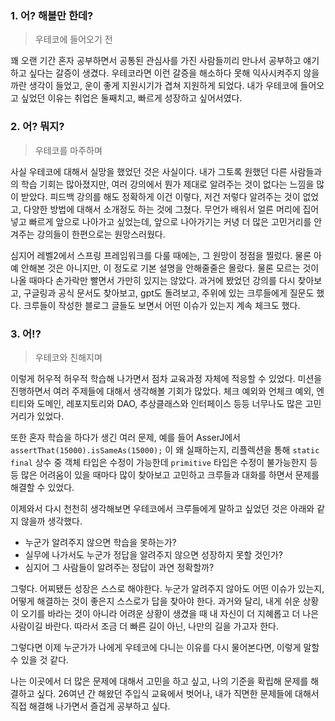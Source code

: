 ### 1. 어? 해볼만 한데?

> 우테코에 들어오기 전
> 

꽤 오랜 기간 혼자 공부하면서 공통된 관심사를 가진 사람들끼리 만나서 공부하고 얘기하고 싶다는 갈증이 생겼다. 
우테코라면 이런 갈증을 해소하다 못해 익사시켜주지 않을까란 생각이 들었고, 운이 좋게 지원시기가 겹쳐 지원하게 되었다. 
내가 우테코에 들어오고 싶었던 이유는 취업은 둘째치고, 빠르게 성장하고 싶어서였다.
   
   

### 2. 어? 뭐지?

> 우테코를 마주하며
> 

사실 우테코에 대해서 실망을 했었던 것은 사실이다. 내가 그토록 원했던 다른 사람들과의 학습 기회는 많아졌지만, 여러 강의에서 뭔가 제대로 알려주는 것이 없다는 느낌을 많이 받았다. 
피드백 강의를 해도 정확하게 이건 이렇다, 저건 저렇다 알려주는 것이 없었고, 다양한 방법에 대해서 소개정도 하는 것에 그쳤다. 
무언가 배워서 얼른 머리에 집어 넣고 빠르게 앞으로 나아가고 싶었는데, 앞으로 나아가기는 커녕 더 많은 고민거리를 안겨주는 강의들이 한편으로는 원망스러웠다.

심지어 레벨2에서 스프링 프레임워크를 다룰 때에는, 그 원망이 정점을 찔렀다. 
물론 아예 안해본 것은 아니지만, 이 정도로 기본 설명을 안해줄줄은 몰랐다. 
물론 모르는 것이 나올 때마다 손가락만 빨면서 가만히 있지는 않았다. 
과거에 봤었던 강의를 다시 찾아보고, 구글링과 공식 문서도 찾아보고, gpt도 돌려보고, 주위에 있는 크루들에게 질문도 했다. 
크루들이 작성한 블로그 글들도 보면서 어떤 이슈가 있는지 계속 체크도 했다.



### 3. 어!?

> 우테코와 친해지며
> 

이렇게 허우적 허우적 학습해 나가면서 점차 교육과정 자체에 적응할 수 있었다. 미션을 진행하면서 여러 주제들에 대해서 생각해볼 기회가 많았다. 
체크 예외와 언체크 예외, 엔티티와 도메인, 레포지토리와 DAO, 추상클래스와 인터페이스 등등 너무나도 많은 고민거리가 있었다.

또한 혼자 학습을 하다가 생긴 여러 문제, 예를 들어 AsserJ에서 `assertThat(15000).isSameAs(15000);` 이 왜 실패하는지, 
리플렉션을 통해 `static final` 상수 중 객체 타입은 수정이 가능한데 `primitive` 타입은 수정이 불가능한지 등등 많은 어려움이 있을 때마다 
많이 찾아보고 고민하고 크루들과 대화를 하면서 문제를 해결할 수 있었다.

이제와서 다시 천천히 생각해보면 우테코에서 크루들에게 말하고 싶었던 것은 아래와 같지 않을까 생각했다.
- 누군가 알려주지 않으면 학습을 못하는가? 
- 실무에 나가서도 누군가 정답을 알려주지 않으면 성장하지 못할 것인가? 
- 심지어 그 사람들이 알려주는 정답이 과연 정확할까?


그렇다. 어찌됐든 성장은 스스로 해야한다. 누군가 알려주지 않아도 어떤 이슈가 있는지, 어떻게 해결하는 것이 좋은지 스스로가 답을 찾아야 한다.
과거와 달리, 내게 쉬운 상황이 오기를 바라는 것이 아니라 어려운 상황이 생겼을 때 내 자신이 더 지혜롭고 더 나은 사람이길 바란다.
따라서 조금 더 빠른 길이 아닌, 나만의 길을 가고자 한다.

그렇다면 이제 누군가가 나에게 우테코에 다니는 이유를 다시 물어본다면, 이렇게 말할 수 있을 것 같다.

나는 이곳에서 더 많은 문제에 대해서 고민을 하고 싶고, 나의 기준을 확립해 문제를 해결하고 싶다.
26여년 간 해왔던 주입식 교육에서 벗어나, 내가 직면한 문제들에 대해서 직접 해결해 나가면서 즐겁게 공부하고 싶다.

